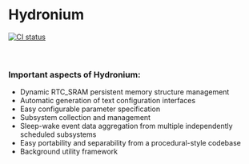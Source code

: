 # Hydronium
[![CI status](https://github.com/ranchordo/Hydronium/actions/workflows/main.yml/badge.svg)](https://github.com/ranchordo/Hydronium/actions/workflows/main.yml)  
<br>
<br>
### Important aspects of Hydronium:  
* Dynamic RTC_SRAM persistent memory structure management  
* Automatic generation of text configuration interfaces  
* Easy configurable parameter specification  
* Subsystem collection and management  
* Sleep-wake event data aggregation from multiple independently scheduled subsystems  
* Easy portability and separability from a procedural-style codebase  
* Background utility framework
